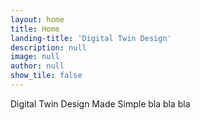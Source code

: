 ```yaml
---
layout: home
title: Home
landing-title: 'Digital Twin Design'
description: null
image: null
author: null
show_tile: false
---
```


Digital Twin Design Made Simple bla bla bla
